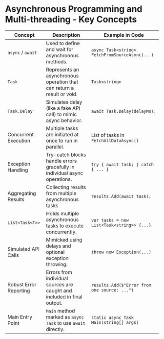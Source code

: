 # Asynchronous Programming and Multi-threading - Key Concepts


| Concept                  | Description                                                                                      | Example in Code                                  |
|--------------------------|--------------------------------------------------------------------------------------------------|--------------------------------------------------|
| `async` / `await`        | Used to define and wait for asynchronous methods.                                                | `async Task<string> FetchFromSourceAsync(...)`   |
| `Task`                   | Represents an asynchronous operation that can return a result or void.                          | `Task<string>`                                   |
| `Task.Delay`             | Simulates delay (like a fake API call) to mimic async behavior.                                 | `await Task.Delay(delayMs);`                     |
| Concurrent Execution     | Multiple tasks are initiated at once to run in parallel.                                        | List of tasks in `FetchAllDataAsync()`           |
| Exception Handling       | Try-catch blocks handle errors gracefully in individual async operations.                       | `try { await task; } catch { ... }`              |
| Aggregating Results      | Collecting results from multiple asynchronous tasks.                                             | `results.Add(await task);`                       |
| `List<Task<T>>`          | Holds multiple asynchronous tasks to execute concurrently.                                       | `var tasks = new List<Task<string>> {...}`       |
| Simulated API Calls      | Mimicked using delays and optional exception throwing.                                           | `throw new Exception(...)`                       |
| Robust Error Reporting   | Errors from individual sources are caught and included in final output.                         | `results.Add($"Error from one source: ...")`     |
| Main Entry Point         | `Main` method marked as `async Task` to use `await` directly.                                   | `static async Task Main(string[] args)`          |

